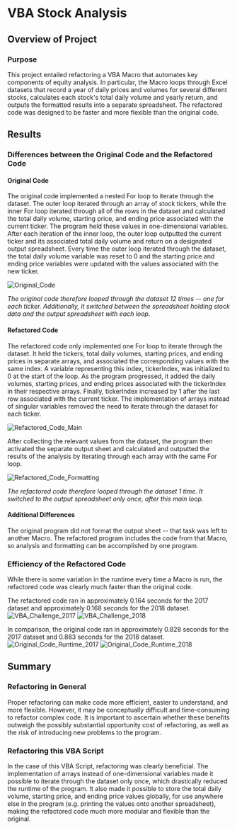 # VBA Stock Analysis

## Overview of Project

### Purpose
This project entailed refactoring a VBA Macro that automates key components of equity analysis. In particular, the Macro loops through Excel datasets that record a year of daily prices and volumes for several different stocks, calculates each stock's total daily volume and yearly return, and outputs the formatted results into a separate spreadsheet. The refactored code was designed to be faster and more flexible than the original code.

## Results

### Differences between the Original Code and the Refactored Code

#### Original Code
The original code implemented a nested For loop to iterate through the dataset. The outer loop iterated through an array of stock tickers, while the inner For loop iterated through all of the rows in the dataset and calculated the total daily volume, starting price, and ending price associated with the current ticker. The program held these values in one-dimensional variables. After each iteration of the inner loop, the outer loop outputted the current ticker and its associated total daily volume and return on a designated output spreadsheet. Every time the outer loop iterated through the dataset, the total daily volume variable was reset to 0 and the starting price and ending price variables were updated with the values associated with the new ticker.

![Original_Code](https://user-images.githubusercontent.com/87445739/129258042-dcab29d4-93ef-4410-abcb-00a13033ba7d.png)

*The original code therefore looped through the dataset 12 times -- one for each ticker. Additionally, it switched between the spreadsheet holding stock data and the output spreadsheet with each loop.*

#### Refactored Code
The refactored code only implemented one For loop to iterate through the dataset. It held the tickers, total daily volumes, starting prices, and ending prices in separate arrays, and associated the corresponding values with the same index. A variable representing this index, tickerIndex, was initialized to 0 at the start of the loop. As the program progressed, it added the daily volumes, starting prices, and ending prices associated with the tickerIndex in their respective arrays. Finally, tickerIndex increased by 1 after the last row associated with the current ticker. The implementation of arrays instead of singular variables removed the need to iterate through the dataset for each ticker.

![Refactored_Code_Main](https://user-images.githubusercontent.com/87445739/129258999-9148a8d4-6d69-4214-85a5-5d455fe79254.png)

After collecting the relevant values from the dataset, the program then activated the separate output sheet and calculated and outputted the results of the analysis by iterating through each array with the same For loop.

![Refactored_Code_Formatting](https://user-images.githubusercontent.com/87445739/129258849-69486323-3195-4aa3-81e0-70f8e61f6703.png)

*The refactored code therefore looped through the dataset 1 time. It switched to the output spreadsheet only once, after this main loop.*

#### Additional Differences
The original program did not format the output sheet -- that task was left to another Macro. The refactored program includes the code from that Macro, so analysis and formatting can be accomplished by one program.

### Efficiency of the Refactored Code
While there is some variation in the runtime every time a Macro is run, the refactored code was clearly much faster than the original code. 

The refactored code ran in approximately 0.164 seconds for the 2017 dataset and approximately 0.168 seconds for the 2018 dataset. 
![VBA_Challenge_2017](https://user-images.githubusercontent.com/87445739/129258387-13370b10-76bc-49bc-849d-b23519bcdf4e.png)
![VBA_Challenge_2018](https://user-images.githubusercontent.com/87445739/129258401-4e1cc6bc-89ab-4675-b47f-28bb9ba3d573.png)

In comparison, the original code ran in approximately 0.828 seconds for the 2017 dataset and 0.883 seconds for the 2018 dataset.
![Original_Code_Runtime_2017](https://user-images.githubusercontent.com/87445739/129258472-d5516ebb-941e-4a76-b353-da150ed4e777.png)
![Original_Code_Runtime_2018](https://user-images.githubusercontent.com/87445739/129258500-52215674-6442-4287-91f4-7c2bc3ca5995.png)

## Summary

### Refactoring in General

Proper refactoring can make code more efficient, easier to understand, and more flexible. However, it may be conceptually difficult and time-consuming to refactor complex code. It is important to ascertain whether these benefits outweigh the possibly substantial opportunity cost of refactoring, as well as the risk of introducing new problems to the program.

### Refactoring this VBA Script

In the case of this VBA Script, refactoring was clearly beneficial. The implementation of arrays instead of one-dimensional variables made it possible to iterate through the dataset only once, which drastically reduced the runtime of the program. It also made it possible to store the total daily volume, starting price, and ending price values globally, for use anywhere else in the program (e.g. printing the values onto another spreadsheet), making the refactored code much more modular and flexible than the original. 
